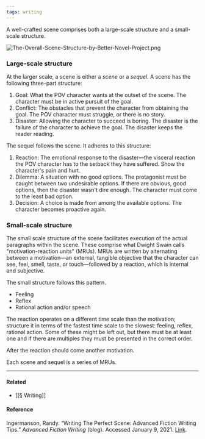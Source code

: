```yaml
---
tags: writing
---
```


A well-crafted scene comprises both a large-scale structure and a small-scale
structure.

![The-Overall-Scene-Structure-by-Better-Novel-Project.png](https://publish-01.obsidian.md/access/5bf4c22f8416d93237aa3630d0fd9c7c/assets/The-Overall-Scene-Structure-by-Better-Novel-Project.png)

### Large-scale structure

At the larger scale, a scene is either a _scene_ or a _sequel_. A scene has the
following three-part structure:

1.  Goal: What the POV character wants at the outset of the scene. The character
    must be in active pursuit of the goal.
2.  Conflict: The obstacles that prevent the character from obtaining the goal.
    The POV character must struggle, or there is no story.
3.  Disaster: Allowing the character to succeed is boring. The disaster is the
    failure of the character to achieve the goal. The disaster keeps the reader
    reading.

The sequel follows the scene. It adheres to this structure:

1.  Reaction: The emotional response to the disaster—the visceral reaction the
    POV character has to the setback they have suffered. Show the character's
    pain and hurt.
2.  Dilemma: A situation with no good options. The protagonist must be caught
    between two undesirable options. If there are obvious, good options, then
    the disaster wasn't dire enough. The character must come to the least bad
    option.
3.  Decision: A choice is made from among the available options. The character
    becomes proactive again.

### Small-scale structure

The small scale structure of the scene facilitates execution of the actual
paragraphs within the scene. These comprise what Dwight Swain calls
"motivation-reaction units" (MRUs). MRUs are written by alternating between a
motivation—an external, tangible objective that the character can see, feel,
smell, taste, or touch—followed by a reaction, which is internal and subjective.

The small structure follows this pattern.

- Feeling
- Reflex
- Rational action and/or speech

The reaction operates on a different time scale than the motivation; structure
it in terms of the fastest time scale to the slowest: feeling, reflex, rational
action. Some of these might be left out, but there must be at least one and if
there are multiples they must be presented in the correct order.

After the reaction should come another motivation.

Each scene and sequel is a series of MRUs.

---

#### Related

- [[§ Writing]]

#### Reference

Ingermanson, Randy. “Writing The Perfect Scene: Advanced Fiction Writing Tips.”
_Advanced Fiction Writing_ (blog). Accessed January 9, 2021.
[Link](https://www.advancedfictionwriting.com/articles/writing-the-perfect-scene/).
